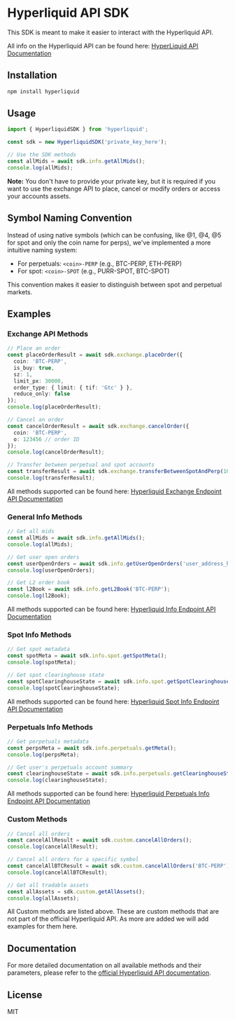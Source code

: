 # Hyperliquid API SDK

This SDK is meant to make it easier to interact with the Hyperliquid API.

All info on the Hyperliquid API can be found here: [HyperLiquid API Documentation](https://hyperliquid.gitbook.io/hyperliquid-docs)

## Installation

```bash
npm install hyperliquid
```



## Usage

```typescript
import { HyperliquidSDK } from 'hyperliquid';

const sdk = new HyperliquidSDK('private_key_here');

// Use the SDK methods
const allMids = await sdk.info.getAllMids();
console.log(allMids);
```
**Note:** You don't have to provide your private key, but it is required if you want to 
use the exchange API to place, cancel or modify orders or access your accounts assets.



## Symbol Naming Convention

Instead of using native symbols (which can be confusing, like @1, @4, @5 for spot and only the coin name for perps), we've implemented a more intuitive naming system:

- For perpetuals: `<coin>-PERP` (e.g., BTC-PERP, ETH-PERP)
- For spot: `<coin>-SPOT` (e.g., PURR-SPOT, BTC-SPOT)

This convention makes it easier to distinguish between spot and perpetual markets.



## Examples


### Exchange API Methods

```typescript
// Place an order
const placeOrderResult = await sdk.exchange.placeOrder({
  coin: 'BTC-PERP',
  is_buy: true,
  sz: 1,
  limit_px: 30000,
  order_type: { limit: { tif: 'Gtc' } },
  reduce_only: false
});
console.log(placeOrderResult);

// Cancel an order
const cancelOrderResult = await sdk.exchange.cancelOrder({
  coin: 'BTC-PERP',
  o: 123456 // order ID
});
console.log(cancelOrderResult);

// Transfer between perpetual and spot accounts
const transferResult = await sdk.exchange.transferBetweenSpotAndPerp(100, true); // Transfer 100 USDC from spot to perp
console.log(transferResult);
```
All methods supported can be found here: [Hyperliquid Exchange Endpoint API Documentation](https://hyperliquid.gitbook.io/hyperliquid-docs/for-developers/api/exchange-endpoint)



### General Info Methods

```typescript
// Get all mids
const allMids = await sdk.info.getAllMids();
console.log(allMids);

// Get user open orders
const userOpenOrders = await sdk.info.getUserOpenOrders('user_address_here');
console.log(userOpenOrders);

// Get L2 order book
const l2Book = await sdk.info.getL2Book('BTC-PERP');
console.log(l2Book);
```

All methods supported can be found here: [Hyperliquid Info Endpoint API Documentation](https://hyperliquid.gitbook.io/hyperliquid-docs/for-developers/api/info-endpoint)



### Spot Info Methods

```typescript
// Get spot metadata
const spotMeta = await sdk.info.spot.getSpotMeta();
console.log(spotMeta);

// Get spot clearinghouse state
const spotClearinghouseState = await sdk.info.spot.getSpotClearinghouseState('user_address_here');
console.log(spotClearinghouseState);
```
All methods supported can be found here: [Hyperliquid Spot Info Endpoint API Documentation](https://hyperliquid.gitbook.io/hyperliquid-docs/for-developers/api/info-endpoint/spot)



### Perpetuals Info Methods

```typescript
// Get perpetuals metadata
const perpsMeta = await sdk.info.perpetuals.getMeta();
console.log(perpsMeta);

// Get user's perpetuals account summary
const clearinghouseState = await sdk.info.perpetuals.getClearinghouseState('user_address_here');
console.log(clearinghouseState);
```
All methods supported can be found here: [Hyperliquid Perpetuals Info Endpoint API Documentation](https://hyperliquid.gitbook.io/hyperliquid-docs/for-developers/api/info-endpoint/perpetuals)


### Custom Methods

```typescript
// Cancel all orders
const cancelAllResult = await sdk.custom.cancelAllOrders();
console.log(cancelAllResult);

// Cancel all orders for a specific symbol
const cancelAllBTCResult = await sdk.custom.cancelAllOrders('BTC-PERP');
console.log(cancelAllBTCResult);

// Get all tradable assets
const allAssets = sdk.custom.getAllAssets();
console.log(allAssets);
```
All Custom methods are listed above. These are custom methods that are not part of the official Hyperliquid API. As more are added we will add examples for them here.



## Documentation

For more detailed documentation on all available methods and their parameters, please refer to the [official Hyperliquid API documentation](https://hyperliquid.gitbook.io/hyperliquid-docs/).



## License

MIT